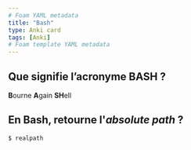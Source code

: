 ```yaml
---
# Foam YAML metadata
title: "Bash"
type: Anki card
tags: [Anki]
# Foam template YAML metadata
---
```


## Que signifie l’acronyme BASH ?

**B**ourne **A**gain **SH**ell

## En Bash, retourne l'_absolute path_ ?

```{bash}
$ realpath
```
